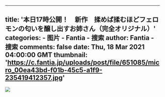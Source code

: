 
---
title: '本日17時公開！　新作　揉めば揉むほどフェロモンの匂いを醸し出すお姉さん（完全オリジナル）'
categories: 
    - 图片
    - Fantia - 搜索
author: Fantia - 搜索
comments: false
date: Thu, 18 Mar 2021 04:00:00 GMT
thumbnail: 'https://c.fantia.jp/uploads/post/file/651085/micro_00ea43bd-f01b-45c5-a1f9-235419412357.jpg'
---

<div>   
<img src="https://c.fantia.jp/uploads/post/file/651085/micro_00ea43bd-f01b-45c5-a1f9-235419412357.jpg" referrerpolicy="no-referrer">  
</div>
            
